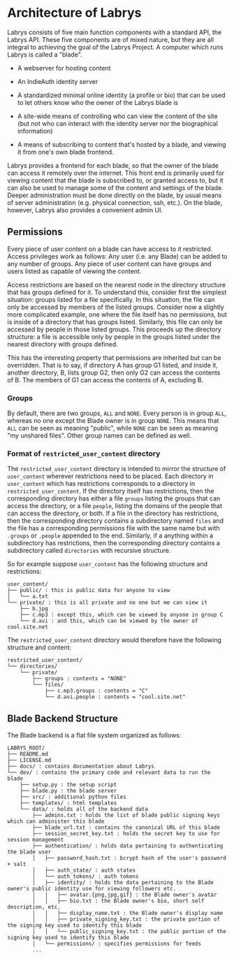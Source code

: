# Architecture of Labrys

Labrys consists of five main function components with a standard API, the Labrys API. These five components are of mixed nature, but they are all integral to achieving the goal of the Labrys Project. A computer which runs Labrys is called a "blade".

- A webserver for hosting content

- An IndieAuth identity server

- A standardized minimal online identity (a profile or bio) that can be used to let others know who the owner of the Labrys blade is

- A site-wide means of controlling who can view the content of the site (but not who can interact with the identity server nor the biographical information)

- A means of subscribing to content that's hosted by a blade, and viewing it from one's own blade frontend.

Labrys provides a frontend for each blade, so that the owner of the blade can access it remotely over the internet. This front end is primarily used for viewing content that the blade is subscribed to, or granted access to, but it can also be used to manage some of the content and settings of the blade. Deeper administration must be done directly on the blade, by usual means of server administration (e.g. physical connection, ssh, etc.). On the blade, however, Labrys also provides a convenient admin UI.

## Permissions

Every piece of user content on a blade can have access to it restricted. Access privileges work as follows: Any user (i.e. any Blade) can be added to any number of groups. Any piece of user content can have groups and users listed as capable of viewing the content.

Access restrictions are based on the nearest node in the directory structure that has groups defined for it. To understand this, consider first the simplest situation: groups listed for a file specifically. In this situation, the file can only be accessed by members of the listed groups. Consider now a slightly more complicated example, one where the file itself has no permissions, but is inside of a directory that has groups listed. Similarly, this file can only be accessed by people in those listed groups. This proceeds up the directory structure: a file is accessible only by people in the groups listed under the nearest directory with groups defined.

This has the interesting property that permissions are inherited but can be overridden. That is to say, if directory A has group G1 listed, and inside it, another directory, B, lists group G2, then only G2 can access the contents of B. The members of G1 can access the contents of A, excluding B.

### Groups

By default, there are two groups, `ALL` and `NONE`. Every person is in group `ALL`, whereas no one except the Blade owner is in group `NONE`. This means that `ALL` can be seen as meaning "public", while `NONE` can be seen as meaning "my unshared files". Other group names can be defined as well.

### Format of `restricted_user_content` directory

The `restricted_user_content` directory is intended to mirror the structure of `user_content` wherever restrictions need to be placed. Each directory in `user_content` which has restrictions corresponds to a directory in `restricted_user_content`. If the directory itself has restrictions, then the corresponding directory has either a file `groups` listing the groups that can access the directory, or a file `people`, listing the domains of the people that can access the directory, or both. If a file in the directory has restrictions, then the corresponding directory contains a subdirectory named `files` and the file has a corresponding permissions file with the same name but with `.groups` or `.people` appended to the end. Similarly, if a anything within a subdirectory has restrictions, then the corresponding directory contains a subdirectory called `directories` with recursive structure.

So for example suppose `user_content` has the following structure and restrictions:

```
user_content/
├── public/ : this is public data for anyone to view
│   └── a.txt
└── private/ : this is all private and no one but me can view it
    ├── b.jpg
    ├── c.mp3 : except this, which can be viewed by anyone in group C
    └── d.avi : and this, which can be viewed by the owner of cool.site.net
```

The `restricted_user_content` directory would therefore have the following structure and content:

```
restricted_user_content/
└── directories/
    └── private/
        ├── groups : contents = "NONE"
        └── files/
            ├── c.mp3.groups : contents = "C"
            └── d.avi.people : contents = "cool.site.net"
```

## Blade Backend Structure

The Blade backend is a flat file system organized as follows:

```
LABRYS_ROOT/
├── README.md
├── LICENSE.md
├── docs/ : contains documentation about Labrys
└── dev/ : contains the primary code and relevant data to run the blade
    ├── setup.py : the setup script
    ├── blade.py : the blade server
    ├── src/ : additional python files
    ├── templates/ : html templates
    └── data/ : holds all of the backend data
        ├── admins.txt : holds the list of blade public signing keys which can administer this blade
        ├── blade_url.txt : contains the canonical URL of this blade
        ├── session_secret_key.txt : holds the secret key to use for session management
        ├── authentication/ : holds data pertaining to authenticating the blade user
        │   ├── password_hash.txt : bcrypt hash of the user's password + salt
        │   ├── auth_state/ : auth states
        │   └── auth_tokens/ : auth tokens
        │   ├── identity/ : holds the data pertaining to the Blade owner's public identity use for viewing followers etc.
        │   │   ├── avatar.{png,jpg,gif} : the Blade owner's avatar
        │   │   ├── bio.txt : the Blade owner's bio, short self description, etc.
        │   │   ├── display_name.txt : the Blade owner's display name
        │   │   ├── private_signing_key.txt : the private portion of the signing key used to identify this blade
        │   │   └── public_signing_key.txt : the public portion of the signing key used to identify this blade
        │   └── permissions/ : specifies permissions for feeds
        ...
```
